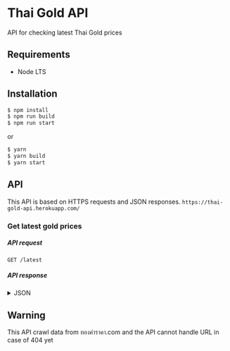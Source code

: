 # Thai Gold API

API for checking latest Thai Gold prices

## Requirements

- Node LTS

## Installation

```sh
$ npm install
$ npm run build
$ npm run start
```

or

```sh
$ yarn
$ yarn build
$ yarn start
```

## API

This API is based on HTTPS requests and JSON responses. `https://thai-gold-api.herokuapp.com/`

### Get latest gold prices

##### API request

`GET /latest`

##### API response

<details>
<summary>JSON</summary>

```json
{
  "status": "success",
  "response": {
    "date": "04 มกราคม 2565",
    "update_time": "เวลา 14:52 น.",
    "price": {
      "gold": { "buy": "29,000.00", "sell": "29,000.00" },
      "gold_bar": { "buy": "28,500.00", "sell": "28,400.00" },
      "change": "-150"
    }
  }
}
```

</details>

## Warning

This API crawl data from ทองคําราคา.com and the API cannot handle URL in case of 404 yet

